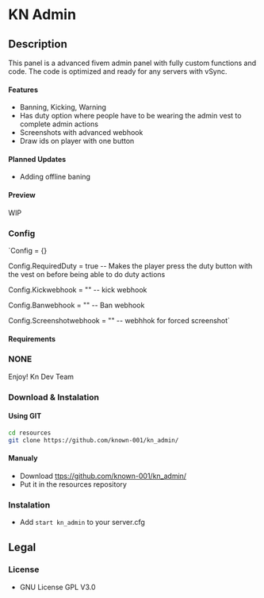 # KN Admin

## Description

This panel is a advanced fivem admin panel with fully custom functions and code.
The code is optimized and ready for any servers with vSync.

#### Features

* Banning, Kicking, Warning
* Has duty option where people have to be wearing the admin vest to complete admin actions
* Screenshots with advanced webhook
* Draw ids on player with one button

#### Planned Updates

* Adding offline baning

#### Preview

WIP

### Config

`Config              = {}

Config.RequiredDuty = true -- Makes the player press the duty button with the vest on before being able to do duty actions

Config.Kickwebhook  = "" -- kick webhook

Config.Banwebhook  = "" -- Ban webhook

Config.Screenshotwebhook = "" -- webhhok for forced screenshot`

#### Requirements

### NONE

Enjoy!
Kn Dev Team 

### Download & Instalation

#### Using GIT

```sh
cd resources
git clone https://github.com/known-001/kn_admin/
```

#### Manualy

- Download <ttps://github.com/known-001/kn_admin/>
- Put it in the resources repository

### Instalation

- Add `start kn_admin` to your server.cfg

## Legal

### License

- GNU License GPL V3.0
